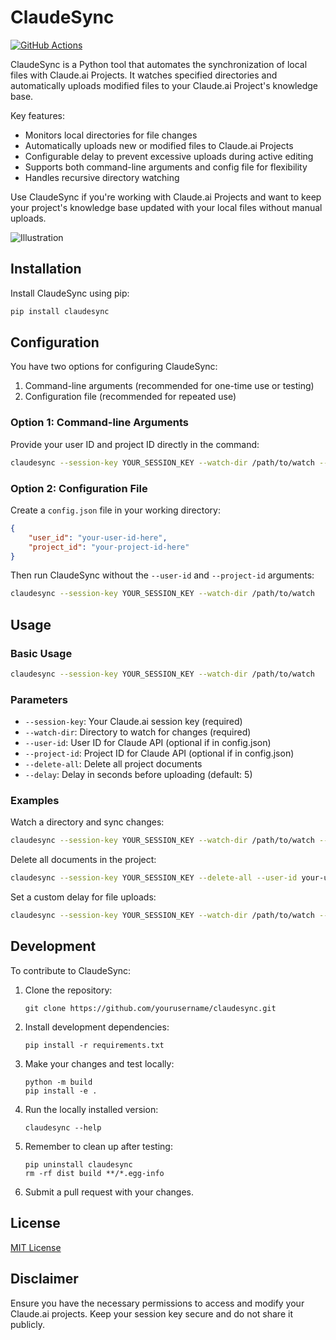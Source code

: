 # ClaudeSync
[![GitHub Actions](https://github.com/jahwag/ClaudeSync/actions/workflows/publish-to-pypi.yml/badge.svg)](https://github.com/jahwag/ClaudeSync/actions/workflows/publish-to-pypi.yml)

ClaudeSync is a Python tool that automates the synchronization of local files with Claude.ai Projects. It watches specified directories and automatically uploads modified files to your Claude.ai Project's knowledge base.

Key features:
- Monitors local directories for file changes
- Automatically uploads new or modified files to Claude.ai Projects
- Configurable delay to prevent excessive uploads during active editing
- Supports both command-line arguments and config file for flexibility
- Handles recursive directory watching

Use ClaudeSync if you're working with Claude.ai Projects and want to keep your project's knowledge base updated with your local files without manual uploads.

![Illustration](https://raw.githubusercontent.com/jahwag/ClaudeSync/master/screen.png)

## Installation

Install ClaudeSync using pip:

```bash
pip install claudesync
```

## Configuration

You have two options for configuring ClaudeSync:

1. Command-line arguments (recommended for one-time use or testing)
2. Configuration file (recommended for repeated use)

### Option 1: Command-line Arguments

Provide your user ID and project ID directly in the command:

```bash
claudesync --session-key YOUR_SESSION_KEY --watch-dir /path/to/watch --user-id your-user-id --project-id your-project-id
```

### Option 2: Configuration File

Create a `config.json` file in your working directory:

```json
{
    "user_id": "your-user-id-here",
    "project_id": "your-project-id-here"
}
```

Then run ClaudeSync without the `--user-id` and `--project-id` arguments:

```bash
claudesync --session-key YOUR_SESSION_KEY --watch-dir /path/to/watch
```

## Usage

### Basic Usage

```bash
claudesync --session-key YOUR_SESSION_KEY --watch-dir /path/to/watch
```

### Parameters

- `--session-key`: Your Claude.ai session key (required)
- `--watch-dir`: Directory to watch for changes (required)
- `--user-id`: User ID for Claude API (optional if in config.json)
- `--project-id`: Project ID for Claude API (optional if in config.json)
- `--delete-all`: Delete all project documents
- `--delay`: Delay in seconds before uploading (default: 5)

### Examples

Watch a directory and sync changes:
```bash
claudesync --session-key YOUR_SESSION_KEY --watch-dir /path/to/watch --user-id your-user-id --project-id your-project-id
```

Delete all documents in the project:
```bash
claudesync --session-key YOUR_SESSION_KEY --delete-all --user-id your-user-id --project-id your-project-id
```

Set a custom delay for file uploads:
```bash
claudesync --session-key YOUR_SESSION_KEY --watch-dir /path/to/watch --delay 10
```

## Development

To contribute to ClaudeSync:

1. Clone the repository:
   ```
   git clone https://github.com/yourusername/claudesync.git
   ```
2. Install development dependencies:
   ```
   pip install -r requirements.txt
   ```
3. Make your changes and test locally:
   ```
   python -m build
   pip install -e .
   ```
4. Run the locally installed version:
   ```
   claudesync --help
   ```
5. Remember to clean up after testing:
   ```
   pip uninstall claudesync
   rm -rf dist build **/*.egg-info
   ```
6. Submit a pull request with your changes.


## License

[MIT License](https://opensource.org/licenses/MIT)

## Disclaimer

Ensure you have the necessary permissions to access and modify your Claude.ai projects. Keep your session key secure and do not share it publicly.